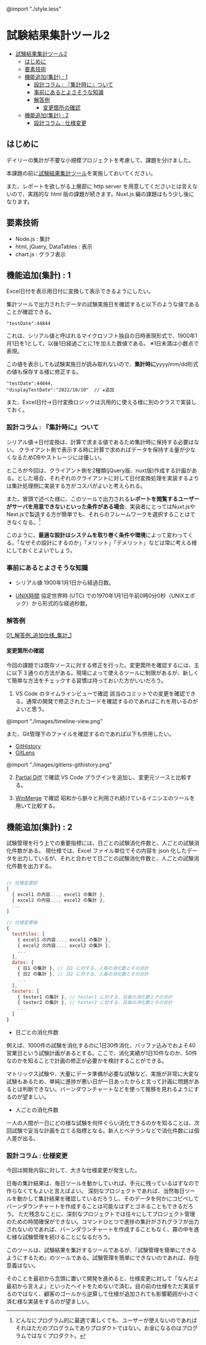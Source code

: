 @import "./style.less"

# 試験結果集計ツール2


<!-- @import "[TOC]" {cmd="toc" depthFrom=1 depthTo=6 orderedList=false} -->

<!-- code_chunk_output -->

- [試験結果集計ツール2](#試験結果集計ツール2)
  - [はじめに](#はじめに)
  - [要素技術](#要素技術)
  - [機能追加(集計) : 1](#機能追加集計-1)
    - [設計コラム : 『集計時に』ついて](#設計コラム-集計時について)
    - [事前にあるとよさそうな知識](#事前にあるとよさそうな知識)
    - [解答例](#解答例)
      - [変更箇所の確認](#変更箇所の確認)
  - [機能追加(集計) : 2](#機能追加集計-2)
    - [設計コラム : 仕様変更](#設計コラム-仕様変更)

<!-- /code_chunk_output -->


## はじめに

デイリーの集計が不要な小規模プロジェクトを考慮して、課題を分けました。

本課題の前に[試験結果集計ツール](../../01_%E8%A9%A6%E9%A8%93%E7%B5%90%E6%9E%9C%E9%9B%86%E8%A8%88%E3%83%84%E3%83%BC%E3%83%AB/00_docs/%E5%95%8F%E9%A1%8C%E9%9B%86.md)を実施しておいてください。

また、レポートを欲しがる上層部に http server を用意してくださいとは言えないので、実践的な html 版の課題が続きます。Nuxt.js 編の課題はもう少し後になります。


## 要素技術

- Node.js : 集計
- html, jQuery, DataTables : 表示
- chart.js : グラフ表示


## 機能追加(集計) : 1

Excel日付を表示用日付に変換して表示できるようにしたい。

集計ツールで出力されたデータの試験実施日を確認すると以下のような値であることが確認できる。

```
"testDate":44844
```

これは、シリアル値と呼ばれるマイクロソフト独自の日時表現形式で、1900年1月1日を1として、以後1日経過ごとに1を加えた数値である。
※1日未満は小数点で表現。

この値を表示しても試験実施日が読み取れないので、**集計時に**yyyy/mm/dd形式の値も保存する様に修正する。

```
"testDate":44844,
"displayTestDate":"2022/10/10"  // ★追加
```

また、Excel日付→日付変換ロジックは汎用的に使える様に別のクラスで実装しておく。


### 設計コラム : 『集計時に』ついて

シリアル値→日付変換は、計算で求まる値であるため集計時に保持する必要はない。
クライアント側で表示する時に計算で求めればデータを保持する量が少なくなるためDBやストレージには優しい。

ところが今回は、クライアント側を2種類(jQuery版、nuxt版)作成する計画がある。とした場合、それぞれのクライアントに対して日付変換処理を実装するよりは集計処理側に実装する方がコスパがよいと考えられる。

また、冒頭で述べた様に、このツールで出力される**レポートを閲覧するユーザーがサーバを用意できないといった条件がある場合**、実装者にとってはNuxt.jsやNext.jsで製造する方が簡単でも、それらのフレームワークを選択することはできなくなる。[^1]

このように、**最適な設計はシステムを取り巻く条件や環境**によって変わってくる。「なぜその設計にするのか」「メリット」「デメリット」などは常に考える様にしておくとよいでしょう。


### 事前にあるとよさそうな知識

- シリアル値
1900年1月1日から経過日数。

- [UNIX時間](https://ja.wikipedia.org/wiki/UNIX%E6%99%82%E9%96%93)
協定世界時 (UTC) での1970年1月1日午前0時0分0秒（UNIXエポック）から形式的な経過秒数。


### 解答例

[01_解答例_追加仕様_集計_1](../10_src/01_%E8%A7%A3%E7%AD%94%E4%BE%8B_%E8%BF%BD%E5%8A%A0%E4%BB%95%E6%A7%98_%E9%9B%86%E8%A8%88_1/convert.js)

#### 変更箇所の確認

今回の課題では既存ソースに対する修正を行った。変更箇所を確認するには、主に以下３通りの方法がある。現場によって使えるツールに制限があるが、新しくて簡単な方法をチェックする習慣は持っておいた方がいいだろう。

1. VS Code のタイムラインビューで確認
該当のコミットでの変更を確認できる。通常の開発で修正されたコードを確認するのであればこれを用いるのがよいと思う。

@import "./images/timeline-view.png"


また、Git管理下のファイルを確認するのであれば以下も併用したい。

- [GitHistory](https://marketplace.visualstudio.com/items?itemName=donjayamanne.githistory)
- [GitLens](https://marketplace.visualstudio.com/items?itemName=eamodio.gitlens)

@import "./images/gitlens-githistory.png"

2. [Partial Diff](https://marketplace.visualstudio.com/items?itemName=ryu1kn.partial-diff) で確認
VS Code プラグインを追加し、変更元ソースと比較する。

3. [WinMerge](https://winmerge.org/?lang=ja) で確認
昭和から脈々と利用され続けているイニシエのツールを用いて比較する。


## 機能追加(集計) : 2

試験管理を行う上での重要指標には、日ごとの試験消化件数と、人ごとの試験消化件数がある。
現仕様では、Excel ファイル単位でその内容を json 化したデータを出力しているが、それと合わせて日ごとの試験消化件数と、人ごとの試験消化件数を出力する。

```js

// 仕様変更前
[
  { excel1 の内容..., excel1 の集計 },
  { excel2 の内容..., excel2 の集計 },
  ...
]
```
```js
// 仕様変更後
{
  testFiles: [
    { excel1 の内容..., excel1 の集計 },
    { excel2 の内容..., excel2 の集計 },
    ...
  ],
  dates: [
    { 日1 の集計 }, // 日1 に対する、人毎の消化数とその合計
    { 日2 の集計 }, // 日2 に対する、人毎の消化数とその合計
    ...
  ],
  testers: [
    { tester1 の集計 }, // tester1 に対する、日毎の消化数とその合計
    { tester2 の集計 }, // tester2 に対する、日毎の消化数とその合計
    ...
  ]
}
```


- 日ごとの消化件数

例えば、1000件の試験を消化するのに1日30件消化、バッファ込みでおよそ40営業日という試験計画があるとする。ここで、消化実績が1日10件なのか、50件なのかを知ることで計画の修正が必要かを検討することができる。

マトリックス試験や、大量にデータ準備が必要な試験など、実施が非常に大変な試験もあるため、単純に進捗が悪い日が一日あったからと言って計画に問題があるとは判断できない。バーンダウンチャートなどを使って推移を見れるようにするのが望ましい。

- 人ごとの消化件数

一人の人間が一日にどの様な試験を何件ぐらい消化できるのかを知ることは、次回試験で妥当な計画を立てる指標となる。新人とベテランなどで消化件数には個人差が出る。


### 設計コラム : 仕様変更

今回は開発内容に対して、大きな仕様変更が発生した。

日毎の集計結果は、毎日ツールを動かしていれば、手元に残っているはずなので作らなくてもよいと言えばよい。
深刻なプロジェクトであれば、当然毎日ツールを動かして集計結果を確認しているだろうし、そのデータを何かにコピペしてバーンダウンチャートを作成することは可能なはずとゴネることもできるだろう。
ただ残念なことに、深刻なプロジェクトでは往々にしてプロジェクト管理のための時間確保ができない。コマンドひとつで進捗の集計がされグラフが出力されないのであれば、バーンダウンチャートを作成することもなく、霧の中を進む様な試験管理を続けることになるだろう。

このツールは、試験結果を集計するツールであるが、『試験管理を簡単にできるようにするため』のツールである。試験管理を簡単にできないのであれば、存在意義はない。

そのことを最初から念頭に置いて開発を進めると、仕様変更に対して「なんだよ最初から言えよ」といったヘイトをためないで済む。目の前の仕様をただ実装するのではなく、顧客のゴールから逆算して仕様が追加されても影響範囲が小さく済む様な実装をするのが望ましい。


[^1]: どんなにプログラム的に最適で美しくても、ユーザーが使えないのであればそれはただのプログラムでありプロダクトではない。お金になるのはプログラムではなくプロダクト。


